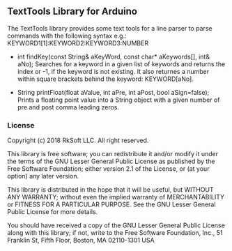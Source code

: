 ## TextTools Library for Arduino 

The TextTools library provides some text tools for a line parser to parse commands
with the following syntax e.g.: KEYWORD1[1]:KEYWORD2:KEYWORD3:NUMBER

- int    findKey(const String& aKeyWord, const char* aKeywords[], int& aNo);
  Searches for a keyword in a given list of keywords and returns the index or -1,
  if the keyword is not existing. It also returnes a number within square brackets
  behind the keyword: KEYWORD[aNo].
  
- String printFloat(float aValue, int aPre, int aPost, bool aSign=false);
  Prints a floating point value into a String object with a given number of 
  pre and post comma leading zeros.

### License 

Copyright (c) 2018 RkSoft LLC. All right reserved.

This library is free software; you can redistribute it and/or
modify it under the terms of the GNU Lesser General Public
License as published by the Free Software Foundation; either
version 2.1 of the License, or (at your option) any later version.

This library is distributed in the hope that it will be useful,
but WITHOUT ANY WARRANTY; without even the implied warranty of
MERCHANTABILITY or FITNESS FOR A PARTICULAR PURPOSE. See the GNU
Lesser General Public License for more details.

You should have received a copy of the GNU Lesser General Public
License along with this library; if not, write to the Free Software
Foundation, Inc., 51 Franklin St, Fifth Floor, Boston, MA 02110-1301 USA
